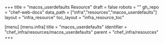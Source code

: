 +++
title = "macos_userdefaults Resource"
draft = false
robots = ""
gh_repo = "chef-web-docs"
data_path = ["infra","resources","macos_userdefaults"]
layout = "infra_resource"
toc_layout = "infra_resource_toc"

[menu]
  [menu.infra]
    title = "macos_userdefaults"
    identifier = "chef_infra/resources/macos_userdefaults"
    parent = "chef_infra/resources"
+++

<!-- The contents of this page are automatically generated from the macos_userdefaults.yaml file in the data directory. -->
<!-- To suggest a change, edit the https://github.com/chef/chef/blob/master/lib/chef/resource/macos_userdefaults.rb file
      and submit a pull request to the https://github.com/chef/chef repository. -->
